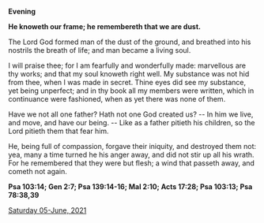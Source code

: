 **Evening**

**He knoweth our frame; he remembereth that we are dust.**
 
The Lord God formed man of the dust of the ground, and breathed into his nostrils the breath of life; and man became a living soul.
 
I will praise thee; for I am fearfully and wonderfully made: marvellous are thy works; and that my soul knoweth right well. My substance was not hid from thee, when I was made in secret. Thine eyes did see my substance, yet being unperfect; and in thy book all my members were written, which in continuance were fashioned, when as yet there was none of them.
 
Have we not all one father? Hath not one God created us? -- In him we live, and move, and have our being. -- Like as a father pitieth his children, so the Lord pitieth them that fear him.
 
He, being full of compassion, forgave their iniquity, and destroyed them not: yea, many a time turned he his anger away, and did not stir up all his wrath. For he remembered that they were but flesh; a wind that passeth away, and cometh not again.  

**Psa 103:14; Gen 2:7; Psa 139:14-16; Mal 2:10; Acts 17:28; Psa 103:13; Psa 78:38,39**

[Saturday 05-June, 2021](https://t.me/daily_light)
